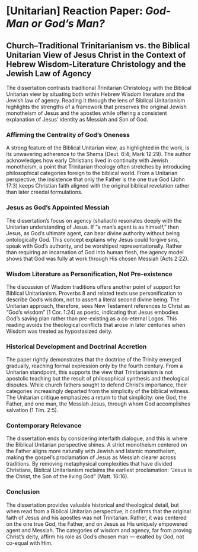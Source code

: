 # [Unitarian] Reaction Paper: *God-Man or God’s Man?*

## Church–Traditional Trinitarianism vs. the Biblical Unitarian View of Jesus Christ in the Context of Hebrew Wisdom-Literature Christology and the Jewish Law of Agency

The dissertation contrasts traditional Trinitarian Christology with the Biblical Unitarian view by situating both within Hebrew Wisdom literature and the Jewish law of agency. Reading it through the lens of Biblical Unitarianism highlights the strengths of a framework that preserves the original Jewish monotheism of Jesus and the apostles while offering a consistent explanation of Jesus’ identity as Messiah and Son of God.

### Affirming the Centrality of God’s Oneness

A strong feature of the Biblical Unitarian view, as highlighted in the work, is its unwavering adherence to the Shema (Deut. 6:4; Mark 12:29). The author acknowledges how early Christians lived in continuity with Jewish monotheism, a point that Trinitarian theology often stretches by introducing philosophical categories foreign to the biblical world. From a Unitarian perspective, the insistence that only the Father is the one true God (John 17:3) keeps Christian faith aligned with the original biblical revelation rather than later creedal formulations.

### Jesus as God’s Appointed Messiah

The dissertation’s focus on agency (shaliach) resonates deeply with the Unitarian understanding of Jesus. If “a man’s agent is as himself,” then Jesus, as God’s ultimate agent, can bear divine authority without being ontologically God. This concept explains why Jesus could forgive sins, speak with God’s authority, and be worshiped representationally. Rather than requiring an incarnation of God into human flesh, the agency model shows that God was fully at work through His chosen Messiah (Acts 2:22).

### Wisdom Literature as Personification, Not Pre-existence

The discussion of Wisdom traditions offers another point of support for Biblical Unitarianism. Proverbs 8 and related texts use personification to describe God’s wisdom, not to assert a literal second divine being. The Unitarian approach, therefore, sees New Testament references to Christ as “God’s wisdom” (1 Cor. 1:24) as poetic, indicating that Jesus embodies God’s saving plan rather than pre-existing as a co-eternal Logos. This reading avoids the theological conflicts that arose in later centuries when Wisdom was treated as hypostasized deity.

### Historical Development and Doctrinal Accretion

The paper rightly demonstrates that the doctrine of the Trinity emerged gradually, reaching formal expression only by the fourth century. From a Unitarian standpoint, this supports the view that Trinitarianism is not apostolic teaching but the result of philosophical synthesis and theological disputes. While church fathers sought to defend Christ’s importance, their categories increasingly departed from the simplicity of the biblical witness. The Unitarian critique emphasizes a return to that simplicity: one God, the Father, and one man, the Messiah Jesus, through whom God accomplishes salvation (1 Tim. 2:5).

### Contemporary Relevance

The dissertation ends by considering interfaith dialogue, and this is where the Biblical Unitarian perspective shines. A strict monotheism centered on the Father aligns more naturally with Jewish and Islamic monotheism, making the gospel’s proclamation of Jesus as Messiah clearer across traditions. By removing metaphysical complexities that have divided Christians, Biblical Unitarianism reclaims the earliest proclamation: “Jesus is the Christ, the Son of the living God” (Matt. 16:16).

### Conclusion

The dissertation provides valuable historical and theological detail, but when read from a Biblical Unitarian perspective, it confirms that the original faith of Jesus and his apostles was not Trinitarian. Rather, it was centered on the one true God, the Father, and on Jesus as His uniquely empowered agent and Messiah. The categories of wisdom and agency, far from proving Christ’s deity, affirm his role as God’s chosen man — exalted by God, not co-equal with Him.
